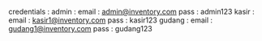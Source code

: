 credentials : 
admin :
  email : admin@inventory.com 
  pass : admin123
kasir :
  email : kasir1@inventory.com
  pass : kasir123
gudang : 
  email : gudang1@inventory.com
  pass : gudang123
